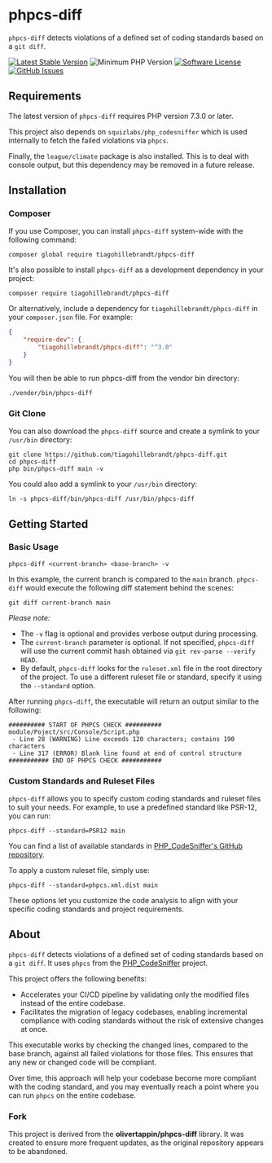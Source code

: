 # phpcs-diff

`phpcs-diff` detects violations of a defined set of coding standards based on a `git diff`.

<div aria-hidden="true">

[![Latest Stable Version](https://img.shields.io/github/v/tag/tiagohillebrandt/phpcs-diff.svg?style=flat&label=release)](https://github.com/tiagohillebrandt/phpcs-diff/tags)
![Minimum PHP Version](https://img.shields.io/packagist/dependency-v/tiagohillebrandt/phpcs-diff/php.svg?cacheSeconds=3600)
[![Software License](https://img.shields.io/badge/license-MIT-brightgreen.svg?style=flat)](LICENSE)
[![GitHub Issues](https://img.shields.io/github/issues/tiagohillebrandt/phpcs-diff.svg)](https://github.com/tiagohillebrandt/phpcs-diff/issues)

</div>

## Requirements
The latest version of `phpcs-diff` requires PHP version 7.3.0 or later.

This project also depends on `squizlabs/php_codesniffer` which is used internally to fetch the failed violations via `phpcs`.

Finally, the `league/climate` package is also installed. This is to deal with console output, but this dependency may be removed in a future release.

## Installation
### Composer
If you use Composer, you can install `phpcs-diff` system-wide with the following command:

```shell
composer global require tiagohillebrandt/phpcs-diff
```

It's also possible to install `phpcs-diff` as a development dependency in your project:

```shell
composer require tiagohillebrandt/phpcs-diff
````

Or alternatively, include a dependency for `tiagohillebrandt/phpcs-diff` in your `composer.json` file. For example:

```json
{
    "require-dev": {
        "tiagohillebrandt/phpcs-diff": "^3.0"
    }
}
```

You will then be able to run phpcs-diff from the vendor bin directory:

```shell
./vendor/bin/phpcs-diff
```

### Git Clone
You can also download the `phpcs-diff` source and create a symlink to your `/usr/bin` directory:

```shell
git clone https://github.com/tiagohillebrandt/phpcs-diff.git
cd phpcs-diff
php bin/phpcs-diff main -v
```

You could also add a symlink to your `/usr/bin` directory:

```shell
ln -s phpcs-diff/bin/phpcs-diff /usr/bin/phpcs-diff
```

## Getting Started

### Basic Usage
```shell
phpcs-diff <current-branch> <base-branch> -v
```

In this example, the current branch is compared to the `main` branch. `phpcs-diff` would execute the following diff statement behind the scenes:

```shell
git diff current-branch main
```

_Please note:_
- The `-v` flag is optional and provides verbose output during processing.
- The `current-branch` parameter is optional. If not specified, `phpcs-diff` will use the current commit hash obtained via `git rev-parse --verify HEAD`.
- By default, `phpcs-diff` looks for the `ruleset.xml` file in the root directory of the project. To use a different ruleset file or standard, specify it using the `--standard` option.

After running `phpcs-diff`, the executable will return an output similar to the following:

```
########## START OF PHPCS CHECK ##########
module/Poject/src/Console/Script.php
 - Line 28 (WARNING) Line exceeds 120 characters; contains 190 characters
 - Line 317 (ERROR) Blank line found at end of control structure
########### END OF PHPCS CHECK ###########
```

### Custom Standards and Ruleset Files
`phpcs-diff` allows you to specify custom coding standards and ruleset files to suit your needs. For example, to use a predefined standard like PSR-12, you can run:

```shell
phpcs-diff --standard=PSR12 main
```

You can find a list of available standards in [PHP_CodeSniffer's GitHub repository](https://github.com/PHPCSStandards/PHP_CodeSniffer/tree/master/src/Standards).

To apply a custom ruleset file, simply use:

```shell
phpcs-diff --standard=phpcs.xml.dist main
```

These options let you customize the code analysis to align with your specific coding standards and project requirements.

## About
`phpcs-diff` detects violations of a defined set of coding standards based on a `git diff`. It uses `phpcs` from the [PHP_CodeSniffer](https://github.com/PHPCSStandards/PHP_CodeSniffer/) project.

This project offers the following benefits:
- Accelerates your CI/CD pipeline by validating only the modified files instead of the entire codebase.
- Facilitates the migration of legacy codebases, enabling incremental compliance with coding standards without the risk of extensive changes at once.

This executable works by checking the changed lines, compared to the base branch, against all failed violations for those files. This ensures that any new or changed code will be compliant.

Over time, this approach will help your codebase become more compliant with the coding standard, and you may eventually reach a point where you can run `phpcs` on the entire codebase.

### Fork
This project is derived from the **olivertappin/phpcs-diff** library.
It was created to ensure more frequent updates, as the original repository appears to be abandoned.
